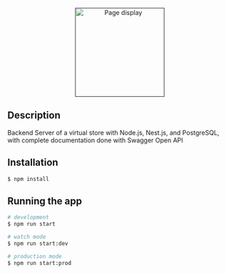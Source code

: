 <p align="center">
  <a href="" target="blank"><img src="https://res.cloudinary.com/dx1wpkw1x/image/upload/v1725235334/ecommerce_q4pqfq.webp" width="200" alt="Page display" /></a>
</p>

## Description

Backend Server of a virtual store with Node.js, Nest.js, and PostgreSQL, with complete documentation done with Swagger Open API

## Installation

```bash
$ npm install
```

## Running the app

```bash
# development
$ npm run start

# watch mode
$ npm run start:dev

# production mode
$ npm run start:prod
```
